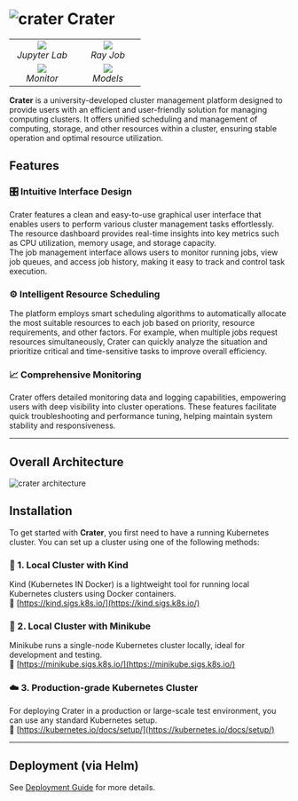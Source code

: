 # ![crater](./crater-website/content/docs/admin/deployment/assets/icon.webp) Crater

<table>
  <tr>
    <td align="center" width="45%">
      <img src="https://github.com/raids-lab/crater-frontend/blob/main/docs/images/jupyter.gif"><br>
      <em>Jupyter Lab</em>
    </td>
    <td align="center" width="45%">
      <img src="https://github.com/raids-lab/crater-frontend/blob/main/docs/images/ray.gif"><br>
      <em>Ray Job</em>
    </td>
  </tr>
  <tr>
    <td align="center" width="45%">
      <img src="https://github.com/raids-lab/crater-frontend/blob/main/docs/images/monitor.gif"><br>
      <em>Monitor</em>
    </td>
    <td align="center" width="45%">
      <img src="https://github.com/raids-lab/crater-frontend/blob/main/docs/images/datasets.gif"><br>
      <em>Models</em>
    </td>
  </tr>
</table>

**Crater** is a university-developed cluster management platform designed to provide users with an efficient and user-friendly solution for managing computing clusters. It offers unified scheduling and management of computing, storage, and other resources within a cluster, ensuring stable operation and optimal resource utilization.

## Features

### 🎛️ Intuitive Interface Design
Crater features a clean and easy-to-use graphical user interface that enables users to perform various cluster management tasks effortlessly. The resource dashboard provides real-time insights into key metrics such as CPU utilization, memory usage, and storage capacity.  
The job management interface allows users to monitor running jobs, view job queues, and access job history, making it easy to track and control task execution.

### ⚙️ Intelligent Resource Scheduling
The platform employs smart scheduling algorithms to automatically allocate the most suitable resources to each job based on priority, resource requirements, and other factors. For example, when multiple jobs request resources simultaneously, Crater can quickly analyze the situation and prioritize critical and time-sensitive tasks to improve overall efficiency.

### 📈 Comprehensive Monitoring
Crater offers detailed monitoring data and logging capabilities, empowering users with deep visibility into cluster operations. These features facilitate quick troubleshooting and performance tuning, helping maintain system stability and responsiveness.

---
## Overall Architecture
![crater architecture](./crater-website/content/docs/admin/deployment/assets/architecture.webp)

## Installation

To get started with **Crater**, you first need to have a running Kubernetes cluster. You can set up a cluster using one of the following methods:

### 🐳 1. Local Cluster with Kind  
Kind (Kubernetes IN Docker) is a lightweight tool for running local Kubernetes clusters using Docker containers.  
📖 [https://kind.sigs.k8s.io/](https://kind.sigs.k8s.io/)

### 🧱 2. Local Cluster with Minikube  
Minikube runs a single-node Kubernetes cluster locally, ideal for development and testing.  
📖 [https://minikube.sigs.k8s.io/](https://minikube.sigs.k8s.io/)

### ☁️ 3. Production-grade Kubernetes Cluster  
For deploying Crater in a production or large-scale test environment, you can use any standard Kubernetes setup.  
📖 [https://kubernetes.io/docs/setup/](https://kubernetes.io/docs/setup/)

---

## Deployment (via Helm)

See [Deployment Guide](https://raids-lab.github.io/crater/zh/docs/admin/) for more details.
